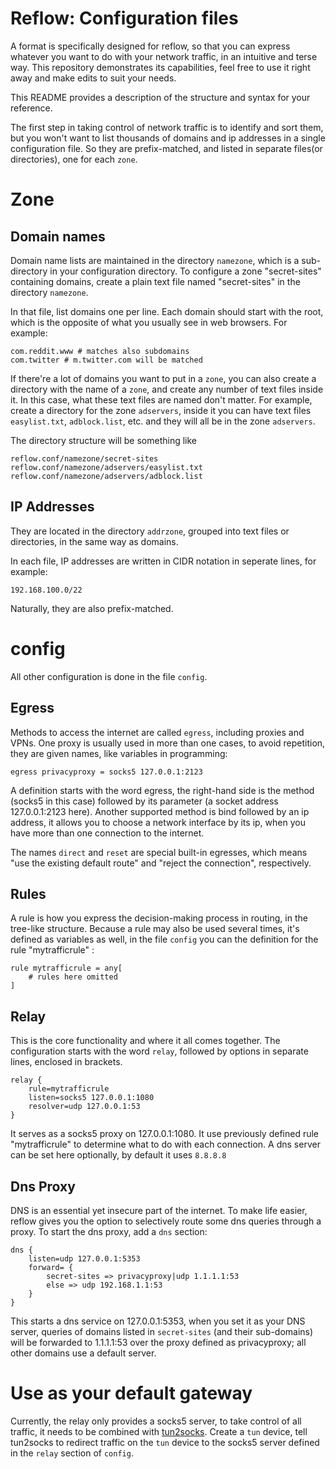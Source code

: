 # Reflow: Configuration files

A format is specifically designed for reflow, so that you can express whatever you want to do with your network traffic, in an intuitive and terse way.
This repository demonstrates its capabilities, feel free to use it right away and make edits to suit your needs.

This README provides a description of the structure and syntax for your reference.

The first step in taking control of network traffic is to identify and sort them, but you won't want to list thousands of domains and ip addresses in a single configuration file. So they are prefix-matched, and listed in separate files(or directories), one for each `zone`.

# Zone

## Domain names

Domain name lists are maintained in the directory `namezone`, which is a sub-directory in your configuration directory.
To configure a zone "secret-sites" containing domains, create a plain text file named "secret-sites" in the directory `namezone`.

In that file, list domains one per line. Each domain should start with the root, which is the opposite of what you usually see in web browsers. For example:

    com.reddit.www # matches also subdomains
    com.twitter # m.twitter.com will be matched

If there're a lot of domains you want to put in a `zone`, you can also create a directory with the name of a `zone`, and create any number of text files inside it. In this case, what these text files are named don't matter. For example, create a directory for the zone `adservers`, inside it you can have text files `easylist.txt`, `adblock.list`, etc. and they will all be in the zone `adservers`.

The directory structure will be something like

    reflow.conf/namezone/secret-sites
    reflow.conf/namezone/adservers/easylist.txt
    reflow.conf/namezone/adservers/adblock.list

## IP Addresses

They are located in the directory `addrzone`, grouped into text files or directories, in the same way as domains.

In each file, IP addresses are written in CIDR notation in seperate lines, for example:

    192.168.100.0/22

Naturally, they are also prefix-matched.

# config

All other configuration is done in the file `config`.

## Egress

Methods to access the internet are called `egress`, including proxies and VPNs.
One proxy is usually used in more than one cases, to avoid repetition, they are given names, like variables in programming:

    egress privacyproxy = socks5 127.0.0.1:2123

A definition starts with the word egress, the right-hand side is the method (socks5 in this case) followed by its parameter (a socket address 127.0.0.1:2123 here). Another supported method is bind followed by an ip address, it allows you to choose a network interface by its ip, when you have more than one connection to the internet.

The names `direct` and `reset` are special built-in egresses, which means "use the existing default route" and "reject the connection", respectively.

## Rules

A rule is how you express the decision-making process in routing, in the tree-like structure. Because a rule may also be used several times, it's defined as variables as well, in the file `config` you can the definition for the rule "mytrafficrule" :

    rule mytrafficrule = any[
        # rules here omitted
    ]

## Relay

This is the core functionality and where it all comes together. The configuration starts with the word `relay`, followed by options in separate lines, enclosed in brackets.
    
    relay {
        rule=mytrafficrule
        listen=socks5 127.0.0.1:1080
        resolver=udp 127.0.0.1:53
    }

It serves as a socks5 proxy on 127.0.0.1:1080. It use previously defined rule "mytrafficrule" to determine what to do with each connection. A dns server can be set here optionally, by default it uses `8.8.8.8`

## Dns Proxy

DNS is an essential yet insecure part of the internet.
To make life easier, reflow gives you the option to selectively route some dns queries through a proxy. To start the dns proxy, add a `dns` section:

    dns {
        listen=udp 127.0.0.1:5353
        forward= {
            secret-sites => privacyproxy|udp 1.1.1.1:53
            else => udp 192.168.1.1:53
        }
    }

This starts a dns service on 127.0.0.1:5353, when you set it as your DNS server, queries of domains listed in `secret-sites` (and their sub-domains) will be forwarded to 1.1.1.1:53 over the proxy defined as privacyproxy; all other domains use a default server.

# Use as your default gateway

Currently, the relay only provides a socks5 server, to take control of all traffic, it needs to be combined with [tun2socks](https://github.com/ambrop72/badvpn/wiki/Tun2socks).
Create a `tun` device, tell tun2socks to redirect traffic on the `tun` device to the socks5 server defined in the `relay` section of `config`.

